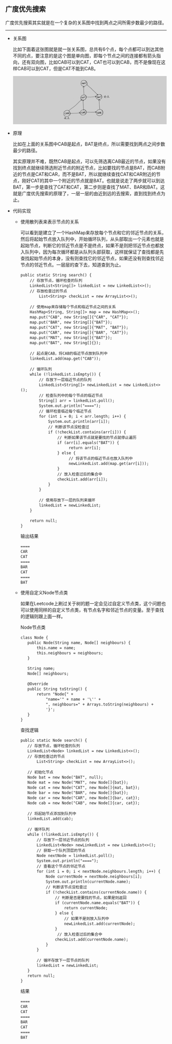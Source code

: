 ## 广度优先搜索

广度优先搜索其实就是在一个复杂的关系图中找到两点之间所需步数最少的路径。

---

- 关系图

  比如下面着这张图就是就一张关系图，总共有6个点，每个点都可以到达其他不同的点，要注意的是这个图是单向图，即每个节点之间的连接都有箭头指向，还有双向图，比如CAB可以到CAT，CAT也可以到CAB，而不是像现在这样CAB可以到CAT，但是CAT不能到CAB。
  
  ![找出最短路径](https://github.com/nemolpsky/algorithm/raw/master/file/image/2.png)

- 原理
  
  比如在上面的关系图中CAB是起点，BAT是终点，所以需要找到两点之间步数最少的路径。

  其实原理并不难，既然CAB是起点，可以先筛选离CAB最近的节点，如果没有找到终点就继续筛选附近节点的附近节点，比如要找的节点是BAT，而CAB附近的节点是CAT和CAR，而不是BAT，所以就继续查找CAT和CAR附近的节点，刚好CAT的其中一个附近的节点就是BAT。也就是说走了两步就可以到达BAT，第一步是查找了CAT和CAT，第二步则是查找了MAT、BAR和BAT。这就是广度优先搜索的原理了，一层一层的由近到远的去搜索，直到找到终点为止。


- 代码实现

  - 使用散列表来表示节点的关系

    可以看到是建立了一个HashMap来存放每个节点和它的邻近节点的关系，然后将起始节点放入队列中，开始循环队列，从头部取出一个元素也就是起始节点，判断它的邻近节点是不是终点，如果不是则把邻近节点也都放入队列中，因为每次循环都是从队列头部获取，这样就保证了查找都是先查找起始节点的本身，没有则查找它的邻近节点，如果还没有则查找邻近节点的邻近节点。一层层的查下去，知道查到为止。

    ```
    public static String search() {
        // 存放节点，循环检查的队列
        LinkedList<String[]> linkedList = new LinkedList<>();
        // 存放检查过的节点
		    List<String> checkList = new ArrayList<>();

        // 使用map来存储每个节点和临近节点之间的关系
        HashMap<String, String[]> map = new HashMap<>();
        map.put("CAB", new String[]{"CAR", "CAT"});
        map.put("BAR", new String[]{"BAT"});
        map.put("CAT", new String[]{"MAT", "BAT"});
        map.put("CAR", new String[]{"BAR", "CAT"});
        map.put("MAT", new String[]{"BAT"});
        map.put("BAT", new String[]{});

        // 起点是CAB，将CAB的临近节点放到队列中
        linkedList.add(map.get("CAB"));

        // 循环队列
        while (!linkedList.isEmpty()) {
            // 存放下一层临近节点的队列
            LinkedList<String[]> newLinkedList = new LinkedList<>();
            // 检查队列中的每个节点的临近节点
            String[] arr = linkedList.poll();
            System.out.println("====");
            // 循环检查临近每个临近节点
            for (int i = 0; i < arr.length; i++) {
                System.out.println(arr[i]);
                // 判断该节点没检查过
                if (!checkList.contains(arr[i])) {
                    // 判断如果该节点就是要找的节点就停止遍历
                    if (arr[i].equals("BAT")) {
                         return arr[i];
                    } else {
                         // 将该节点的临近节点也放入队列中
                         newLinkedList.add(map.get(arr[i]));
                    }
                    // 放入检查过后的集合中
                    checkList.add(arr[i]);
                }
            }

            // 使用存放下一层的队列来循环
            linkedList = newLinkedList;
        }

        return null;
    }

    ```
    输出结果
    ```
    ====
    CAR
    CAT
    ====
    BAR
    CAT
    ====
    BAT
    ```
   - 使用自定义Node节点类

     如果在Leetcode上刷过关于树的题一定会见过自定义节点类，这个问题也可以使用同样的自定义节点类，有节点名字和邻近节点的变量。至于查找的逻辑则跟上面一样。

     Node节点类
     ```
     class Node {
        public Node(String name, Node[] neighbours) {
            this.name = name;
            this.neighbours = neighbours;
        }

        String name;
        Node[] neighbours;

        @Override
        public String toString() {
            return "Node{" +
                "name='" + name + '\'' +
                ", neighbours=" + Arrays.toString(neighbours) +
                '}';
        }
     }
     ```

     查找逻辑
     ```
     public static Node search() {
        // 存放节点，循环检查的队列
        LinkedList<Node> linkedList = new LinkedList<>();
        // 存放检查过的节点
		    List<String> checkList = new ArrayList<>();

        // 初始化节点
        Node bat = new Node("BAT", null);
        Node mat = new Node("MAT", new Node[]{bat});
        Node cat = new Node("CAT", new Node[]{mat, bat});
        Node bar = new Node("BAR", new Node[]{bat});
        Node car = new Node("CAR", new Node[]{bar, cat});
        Node cab = new Node("CAB", new Node[]{car, cat});

        // 将起始节点添加到队列中
        linkedList.add(cab);

        // 循环队列
        while (!linkedList.isEmpty()) {
            // 存放下一层邻近节点的队列
            LinkedList<Node> newLinkedList = new LinkedList<>();
            // 获取一个队列顶层的节点
            Node nextNode = linkedList.poll();
            System.out.println("====");
            // 查看这个节点的邻近节点
            for (int i = 0; i < nextNode.neighbours.length; i++) {
                Node currentNode = nextNode.neighbours[i];
                System.out.println(currentNode.name);
                // 判断该节点没检查过
                if (!checkList.contains(currentNode.name)) {
                    // 判断是否是要找的节点，如果是则返回
                    if (currentNode.name.equals("BAT")) {
                        return currentNode;
                    } else {
                        // 如果不是则放入队列中
                        newLinkedList.add(currentNode);
                    }
                     // 放入检查过后的集合中
                    checkList.add(currentNode.name);
                }
            }

            // 循环存放下一层节点的队列
            linkedList = newLinkedList;
        }
        return null;
     }
     ```
     结果
     ```
     ====
     CAR
     CAT
     ====
     BAR
     CAT
     ====
     BAT
     ```
